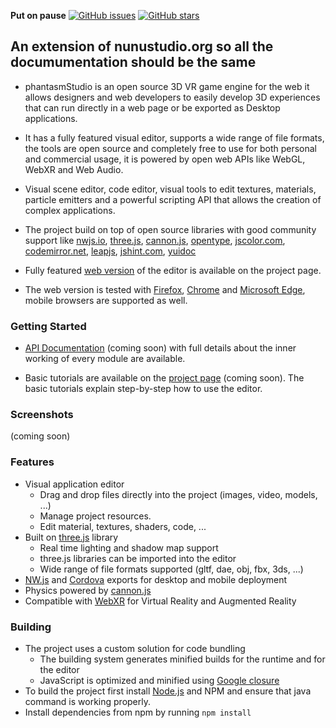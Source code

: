 
**Put on pause**
[![GitHub issues](https://img.shields.io/github/issues/phantasm-studios/Phantanizer.svg)](https://github.com/Phantasm-Studios/Phantanizer/issues) [![GitHub stars](https://img.shields.io/github/stars/phantasm-studios/Phantanizer.svg)](https://github.com/Phantasm-Studios/Phantanizer/stargazers)

## An extension of nunustudio.org so all the documumentation should be the same

- phantasmStudio is an open source 3D VR game engine for the web it allows designers and web developers to easily develop 3D experiences that can run directly in a web page or be exported as Desktop applications.

- It has a fully featured visual editor, supports a wide range of file formats, the tools are open source and completely free to use for both personal and commercial usage, it is powered by open web APIs like WebGL, WebXR and Web Audio.

- Visual scene editor, code editor, visual tools to edit textures, materials, particle emitters and a powerful scripting API that allows the creation of complex applications.

- The project  build on top of open source libraries with good community support like [nwjs.io](https://nwjs.io), [three.js](https://github.com/mrdoob/three.js), [cannon.js](https://schteppe.github.io/cannon.js), [opentype](https://opentype.js.org), [jscolor.com](http://jscolor.com), [codemirror.net](https://codemirror.net), [leapjs](https://github.com/leapmotion/leapjs), [jshint.com](https://jshint.com), [yuidoc](https://yui.github.io/yuidoc)

- Fully featured [web version](https://www.phantasmstudio.org/build/editor/index.html) of the editor is available on the project page.

- The web version is tested with [Firefox](https://www.mozilla.org/en-US/firefox/new/), [Chrome](https://www.google.com/chrome/) and [Microsoft Edge](https://www.microsoft.com/en-us/edge), mobile browsers are supported as well.



### Getting Started

- [API Documentation]()  (coming soon) with full details about the inner working of every module are available.

 <!-- These can also be generated from the project source code by running `npm run docs`. -->

- Basic tutorials are available on the [project page]() (coming soon). The basic tutorials explain step-by-step how to use the editor.

### Screenshots
(coming soon)

### Features

- Visual application editor
  - Drag and drop files directly into the project (images, video, models, ...)
  - Manage project resources.
  - Edit material, textures, shaders, code, ...
- Built on [three.js](https://threejs.org/) library
  - Real time lighting and shadow map support
  - three.js libraries can be imported into the editor
  - Wide range of file formats supported (gltf, dae, obj, fbx, 3ds, ...)
- [NW.js](https://nwjs.io/) and [Cordova](https://cordova.apache.org/) exports for desktop and mobile deployment
- Physics powered by [cannon.js](https://schteppe.github.io/cannon.js/)
- Compatible with [WebXR](https://www.w3.org/TR/webxr/) for Virtual Reality and Augmented Reality

### Building

- The project uses a custom solution for code bundling
  - The building system generates minified builds for the runtime and for the editor
  - JavaScript is optimized and minified using [Google closure](https://developers.google.com/closure/library)
  <!-- - Documentation generation uses [YuiDocs](https://yui.github.io/yuidoc/) -->
- To build the project first install [Node.js](https://nodejs.org/en/) and NPM and ensure that java command is working properly.
- Install dependencies from npm by running `npm install`


<!-- - Build  editor, runtime and documentation, run `npm run build` -->

<!-- #### Embedding Application

- Application developed with can be embedded into already existing web pages, and are compatible with frameworks like [Angular](https://angular.io/) or [React](https://reactjs.org/).
- To embed applications in HTML pages the following code can be used, the application is bootstrapped using the `loadApp(file, id)` method.

```html
<html>
    <head>
        <script src="phantasm.min.js"></script>
    </head>
    <body onload="PhantasmApp.loadApp('pong.nsp', 'canvas')">
        <canvas width="800" height="480" id="canvas"></canvas>
    </body>
</html>
```

### License

- The project is distributed under a MIT license that allow for commercial usage of the platform without any cost.
- The license is available on the project GitHub page -->
